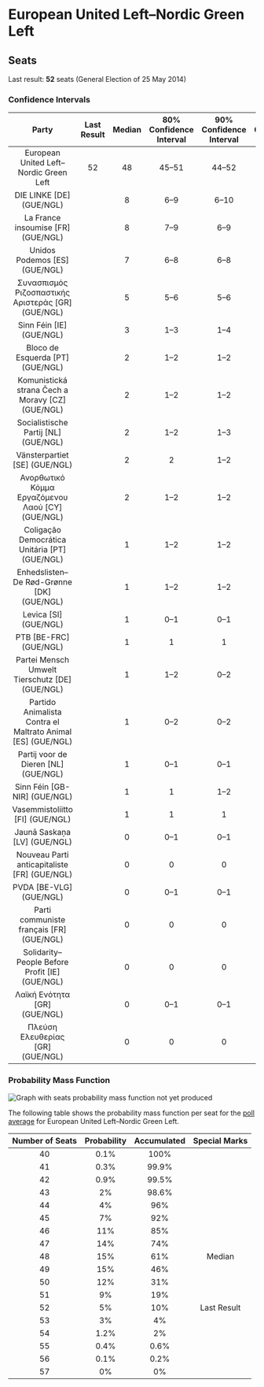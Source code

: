 # European United Left–Nordic Green Left

## Seats

Last result: **52** seats (General Election of 25 May 2014)

### Confidence Intervals

| Party | Last Result | Median | 80% Confidence Interval | 90% Confidence Interval | 95% Confidence Interval | 99% Confidence Interval |
|:-----:|:-----------:|:------:|:-----------------------:|:-----------------------:|:-----------------------:|:-----------------------:|
| European United Left–Nordic Green Left | 52 | 48 | 45–51 | 44–52 | 43–53 | 42–55 |
| DIE LINKE [DE] (GUE/NGL) | | 8 | 6–9 | 6–10 | 5–10 | 5–10 |
| La France insoumise [FR] (GUE/NGL) | | 8 | 7–9 | 6–9 | 6–10 | 6–11 |
| Unidos Podemos [ES] (GUE/NGL) | | 7 | 6–8 | 6–8 | 6–8 | 5–9 |
| Συνασπισμός Ριζοσπαστικής Αριστεράς [GR] (GUE/NGL) | | 5 | 5–6 | 5–6 | 4–6 | 4–7 |
| Sinn Féin [IE] (GUE/NGL) | | 3 | 1–3 | 1–4 | 1–4 | 1–4 |
| Bloco de Esquerda [PT] (GUE/NGL) | | 2 | 1–2 | 1–2 | 1–3 | 1–3 |
| Komunistická strana Čech a Moravy [CZ] (GUE/NGL) | | 2 | 1–2 | 1–2 | 1–3 | 0–3 |
| Socialistische Partij [NL] (GUE/NGL) | | 2 | 1–2 | 1–3 | 1–3 | 1–3 |
| Vänsterpartiet [SE] (GUE/NGL) | | 2 | 2 | 1–2 | 1–2 | 1–3 |
| Ανορθωτικό Κόμμα Εργαζόμενου Λαού [CY] (GUE/NGL) | | 2 | 1–2 | 1–2 | 1–2 | 1–2 |
| Coligação Democrática Unitária [PT] (GUE/NGL) | | 1 | 1–2 | 1–2 | 1–2 | 1–2 |
| Enhedslisten–De Rød-Grønne [DK] (GUE/NGL) | | 1 | 1–2 | 1–2 | 1–2 | 1–2 |
| Levica [SI] (GUE/NGL) | | 1 | 0–1 | 0–1 | 0–1 | 0–1 |
| PTB [BE-FRC] (GUE/NGL) | | 1 | 1 | 1 | 1 | 1–2 |
| Partei Mensch Umwelt Tierschutz [DE] (GUE/NGL) | | 1 | 1–2 | 0–2 | 0–2 | 0–2 |
| Partido Animalista Contra el Maltrato Animal [ES] (GUE/NGL) | | 1 | 0–2 | 0–2 | 0–2 | 0–2 |
| Partij voor de Dieren [NL] (GUE/NGL) | | 1 | 0–1 | 0–1 | 0–1 | 0–2 |
| Sinn Féin [GB-NIR] (GUE/NGL) | | 1 | 1 | 1–2 | 1–2 | 1–2 |
| Vasemmistoliitto [FI] (GUE/NGL) | | 1 | 1 | 1 | 1 | 1 |
| Jaunā Saskaņa [LV] (GUE/NGL) | | 0 | 0–1 | 0–1 | 0–1 | 0–1 |
| Nouveau Parti anticapitaliste [FR] (GUE/NGL) | | 0 | 0 | 0 | 0 | 0 |
| PVDA [BE-VLG] (GUE/NGL) | | 0 | 0–1 | 0–1 | 0–1 | 0–1 |
| Parti communiste français [FR] (GUE/NGL) | | 0 | 0 | 0 | 0 | 0 |
| Solidarity–People Before Profit [IE] (GUE/NGL) | | 0 | 0 | 0 | 0 | 0–1 |
| Λαϊκή Ενότητα [GR] (GUE/NGL) | | 0 | 0–1 | 0–1 | 0–1 | 0–1 |
| Πλεύση Ελευθερίας [GR] (GUE/NGL) | | 0 | 0 | 0 | 0 | 0 |

### Probability Mass Function

![Graph with seats probability mass function not yet produced](average-2019-05-14-seats-pmf-europeanunitedleft–nordicgreenleft.png "Seats Probability Mass Function")

The following table shows the probability mass function per seat for the [poll average](average-2019-05-14.html) for European United Left–Nordic Green Left.

| Number of Seats | Probability | Accumulated | Special Marks |
|:---------------:|:-----------:|:-----------:|:-------------:|
| 40 | 0.1% | 100% |  |
| 41 | 0.3% | 99.9% |  |
| 42 | 0.9% | 99.5% |  |
| 43 | 2% | 98.6% |  |
| 44 | 4% | 96% |  |
| 45 | 7% | 92% |  |
| 46 | 11% | 85% |  |
| 47 | 14% | 74% |  |
| 48 | 15% | 61% | Median |
| 49 | 15% | 46% |  |
| 50 | 12% | 31% |  |
| 51 | 9% | 19% |  |
| 52 | 5% | 10% | Last Result |
| 53 | 3% | 4% |  |
| 54 | 1.2% | 2% |  |
| 55 | 0.4% | 0.6% |  |
| 56 | 0.1% | 0.2% |  |
| 57 | 0% | 0% |  |



